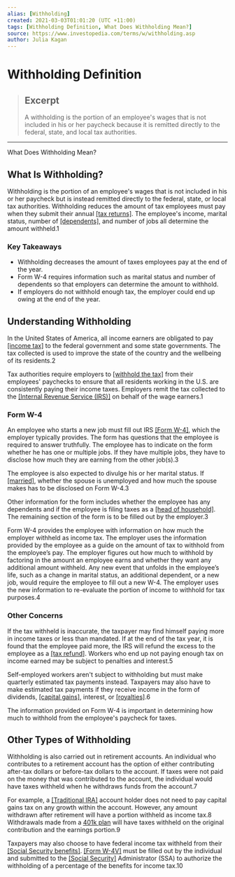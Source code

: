 ```yaml
---
alias: [Withholding]
created: 2021-03-03T01:01:20 (UTC +11:00)
tags: [Withholding Definition, What Does Withholding Mean?]
source: https://www.investopedia.com/terms/w/withholding.asp
author: Julia Kagan
---
```


# Withholding Definition

> ## Excerpt
> A withholding is the portion of an employee's wages that is not included in his or her paycheck because it is remitted directly to the federal, state, and local tax authorities.

---

What Does Withholding Mean?
## What Is Withholding?

Withholding is the portion of an employee's wages that is not included in his or her paycheck but is instead remitted directly to the federal, state, or local tax authorities. Withholding reduces the amount of tax employees must pay when they submit their annual [[tax returns]](https://www.investopedia.com/terms/t/taxreturn.asp). The employee's income, marital status, number of [[dependents]](https://www.investopedia.com/terms/d/dependent.asp), and number of jobs all determine the amount withheld.1

### Key Takeaways

-   Withholding decreases the amount of taxes employees pay at the end of the year.
-   Form W-4 requires information such as marital status and number of dependents so that employers can determine the amount to withhold.
-   If employers do not withhold enough tax, the employer could end up owing at the end of the year.

## Understanding Withholding

In the United States of America, all income earners are obligated to pay [[income tax]](https://www.investopedia.com/terms/i/incometax.asp) to the federal government and some state governments. The tax collected is used to improve the state of the country and the wellbeing of its residents.2

Tax authorities require employers to [[withhold the tax]](https://www.investopedia.com/terms/w/withholdingtax.asp) from their employees' paychecks to ensure that all residents working in the U.S. are consistently paying their income taxes. Employers remit the tax collected to the [[Internal Revenue Service (IRS)]](https://www.investopedia.com/terms/i/irs.asp) on behalf of the wage earners.1

### Form W-4

An employee who starts a new job must fill out IRS [[Form W-4]](https://www.irs.gov/forms-pubs/about-form-w-4), which the employer typically provides. The form has questions that the employee is required to answer truthfully. The employee has to indicate on the form whether he has one or multiple jobs. If they have multiple jobs, they have to disclose how much they are earning from the other job(s).3

The employee is also expected to divulge his or her marital status. If [[married]](https://www.investopedia.com/ask/answers/061515/what-difference-between-single-and-married-withholding-tax.asp), whether the spouse is unemployed and how much the spouse makes has to be disclosed on Form W-4.3

Other information for the form includes whether the employee has any dependents and if the employee is filing taxes as a [[head of household]](https://www.investopedia.com/terms/h/head_of_household.asp). The remaining section of the form is to be filled out by the employer.3

Form W-4 provides the employee with information on how much the employer withheld as income tax. The employer uses the information provided by the employee as a guide on the amount of tax to withhold from the employee’s pay. The employer figures out how much to withhold by factoring in the amount an employee earns and whether they want any additional amount withheld. Any new event that unfolds in the employee’s life, such as a change in marital status, an additional dependent, or a new job, would require the employee to fill out a new W-4. The employer uses the new information to re-evaluate the portion of income to withhold for tax purposes.4

### Other Concerns

If the tax withheld is inaccurate, the taxpayer may find himself paying more in income taxes or less than mandated. If at the end of the tax year, it is found that the employee paid more, the IRS will refund the excess to the employee as a [[tax refund]](https://www.investopedia.com/terms/t/tax-refund.asp). Workers who end up not paying enough tax on income earned may be subject to penalties and interest.5

Self-employed workers aren't subject to withholding but must make quarterly estimated tax payments instead. Taxpayers may also have to make estimated tax payments if they receive income in the form of dividends, [[capital gains]](https://www.investopedia.com/terms/c/capitalgain.asp), interest, or [[royalties]](https://www.investopedia.com/terms/r/royalty.asp).6

The information provided on Form W-4 is important in determining how much to withhold from the employee's paycheck for taxes.

## Other Types of Withholding

Withholding is also carried out in retirement accounts. An individual who contributes to a retirement account has the option of either contributing after-tax dollars or before-tax dollars to the account. If taxes were not paid on the money that was contributed to the account, the individual would have taxes withheld when he withdraws funds from the account.7

For example, a [[Traditional IRA]](https://www.investopedia.com/terms/t/traditionalira.asp) account holder does not need to pay capital gains tax on any growth within the account. However, any amount withdrawn after retirement will have a portion withheld as income tax.8 Withdrawals made from a [401k plan](https://www.investopedia.com/terms/1/401kplan.asp) will have taxes withheld on the original contribution and the earnings portion.9

Taxpayers may also choose to have federal income tax withheld from their [[Social Security benefits]](https://www.investopedia.com/terms/s/social-security-benefits.asp). [[Form W-4V]](https://www.irs.gov/pub/irs-pdf/fw4v.pdf) must be filled out by the individual and submitted to the [[Social Security]](https://www.investopedia.com/retirement/social-security-changes/) Administrator (SSA) to authorize the withholding of a percentage of the benefits for income tax.10
